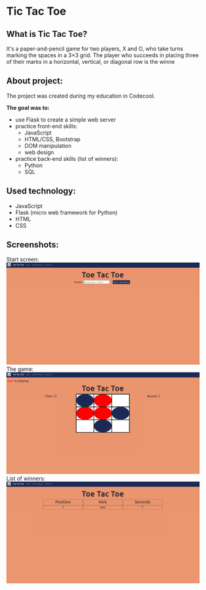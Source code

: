 # Tic Tac Toe

## What is Tic Tac Toe?
It's a paper-and-pencil game for two players, X and O, who take turns marking the spaces in a 3×3 grid. The player who succeeds in placing three of their marks in a horizontal, vertical, or diagonal row is the winne

## About project:
The project was created during my education in Codecool.<br/>

**The goal was to:** 
* use Flask to create a simple web server
* practice front-end skills: 
  * JavaScript
  * HTML/CSS, Bootstrap
  * DOM manipulation
  * web design
* practice back-end skills (list of winners):
  * Python
  * SQL

## Used technology:
* JavaScript
* Flask (micro web framework for Python)
* HTML
* CSS

## Screenshots:
Start screen: <br />
![alt text](https://github.com/KacperMitkowski/Tic-Tac-Toe/blob/master/screenshots/tic_1.png)
The game: <br />
![alt text](https://github.com/KacperMitkowski/Tic-Tac-Toe/blob/master/screenshots/tic_2.png)
List of winners: <br />
![alt text](https://github.com/KacperMitkowski/Tic-Tac-Toe/blob/master/screenshots/tic_3.png)
